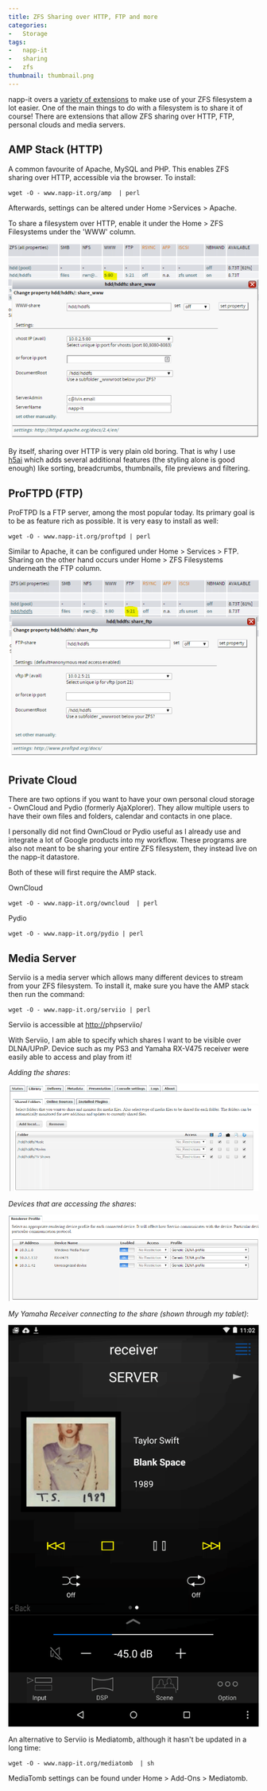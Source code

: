 ```yaml
---
title: ZFS Sharing over HTTP, FTP and more
categories:
-   Storage
tags:
-   napp-it
-   sharing
-   zfs
thumbnail: thumbnail.png
---
```


napp-it overs a [variety of extensions](http://napp-it.org/extensions/index_en.html) to make use of your ZFS filesystem a lot easier. One of the main things to do with a filesystem is to share it of course! There are extensions that allow ZFS sharing over HTTP, FTP, personal clouds and media servers.

<!-- more -->

## AMP Stack (HTTP)

A common favourite of Apache, MySQL and PHP. This enables ZFS sharing over HTTP, accessible via the browser. To install:

```shell-session
wget -O - www.napp-it.org/amp  | perl
```

Afterwards, settings can be altered under Home >Services > Apache.

To share a filesystem over HTTP, enable it under the Home > ZFS Filesystems under the 'WWW' column.

![apache](apache.png)

By itself, sharing over HTTP is very plain old boring. That is why I use [h5ai](http://larsjung.de/h5ai/) which adds several additional features (the styling alone is good enough) like sorting, breadcrumbs, thumbnails, file previews and filtering.

## ProFTPD (FTP)

ProFTPD Is a FTP server, among the most popular today. Its primary goal is to be as feature rich as possible. It is very easy to install as well:

```shell-session
wget -O - www.napp-it.org/proftpd | perl
```

Similar to Apache, it can be configured under Home > Services > FTP. Sharing on the other hand occurs under Home > ZFS Filesystems underneath the FTP column.

![ftp](ftp.png)

## Private Cloud

There are two options if you want to have your own personal cloud storage - OwnCloud and Pydio (formerly AjaXplorer). They allow multiple users to have their own files and folders, calendar and contacts in one place.

I personally did not find OwnCloud or Pydio useful as I already use and integrate a lot of Google products into my workflow. These programs are also not meant to be sharing your entire ZFS filesystem, they instead live on the napp-it datastore.

Both of these will first require the AMP stack.

OwnCloud

```shell-session
wget -O - www.napp-it.org/owncloud  | perl
```

Pydio

```shell-session
wget -O - www.napp-it.org/pydio | perl
```

## Media Server

Serviio is a media server which allows many different devices to stream from your ZFS filesystem. To install it, make sure you have the AMP stack then run the command:

```shell-session
wget -O - www.napp-it.org/serviio | perl
```

Serviio is accessible at <http://><nappit>phpserviio/

With Serviio, I am able to specify which shares I want to be visible over DLNA/UPnP. Device such as my PS3 and Yamaha RX-V475 receiver were easily able to access and play from it!

_Adding the shares_:

![serviio1](serviio1.png)

_Devices that are accessing the shares_:

![serviio2](serviio2.png)

_My Yamaha Receiver connecting to the share (shown through my tablet)_:

![serviio3](serviio3.png)

An alternative to Serviio is Mediatomb, although it hasn't be updated in a long time:

```shell-session
wget -O - www.napp-it.org/mediatomb  | sh
```

MediaTomb settings can be found under Home > Add-Ons > Mediatomb.
